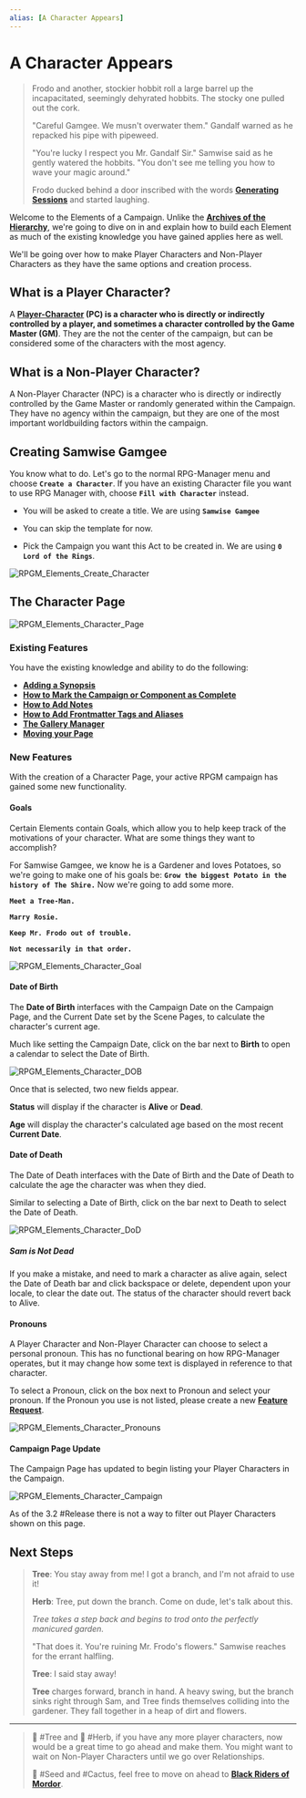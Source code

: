 ```yaml
---
alias: [A Character Appears]
---
```

# A Character Appears

> Frodo and another, stockier hobbit roll a large barrel up the incapacitated, seemingly dehyrated hobbits. The stocky one pulled out the cork.
>
>"Careful Gamgee. We musn't overwater them." Gandalf warned as he repacked his pipe with pipeweed.
>
>"You're lucky I respect you Mr. Gandalf Sir." Samwise said as he gently watered the hobbits. "You don't see me telling you how to wave your magic around."
>
> Frodo ducked behind a door inscribed with the words **[Generating Sessions](../Building_the_Campaign/Generating-Sessions.md)** and started laughing.

Welcome to the Elements of a Campaign. Unlike the **[Archives of the Hierarchy](../Building_the_Campaign/Archives-of-the-Hierarchy.md)**, we're going to dive on in and explain how to build each Element as much of the existing knowledge you have gained applies here as well.

We'll be going over how to make Player Characters and Non-Player Characters as they have the same options and creation process.

## What is a Player Character?

A **[Player-Character](../Zadens_Glossary/Player-Character.md) (PC) is a character who is directly or indirectly controlled by a player, and sometimes a character controlled by the Game Master (GM)**. They are the not the center of the campaign, but can be considered some of the characters with the most agency.

## What is a Non-Player Character?

A Non-Player Character (NPC) is a character who is directly or indirectly controlled by the Game Master or randomly generated within the Campaign. They have no agency within the campaign, but they are one of the most important worldbuilding factors within the campaign.

## Creating Samwise Gamgee

You know what to do. Let's go to the normal RPG-Manager menu and choose **`Create a Character`**. If you have an existing Character file you want to use RPG Manager with, choose **`Fill with Character`** instead.

- You will be asked to create a title. We are using **`Samwise Gamgee`**

- You can skip the template for now.

- Pick the Campaign you want this Act to be created in. We are using **`0 Lord of the Rings`**.


![RPGM_Elements_Create_Character](../Zadens_Photo_Album/Guide/Elements/Character/RPGM_Elements_Create_Character.png)

## The Character Page

![RPGM_Elements_Character_Page](../Zadens_Photo_Album/Guide/Elements/Character/RPGM_Elements_Character_Page.png)

### Existing Features

You have the existing knowledge and ability to do the following:

- **[Adding a Synopsis](../Building_the_Campaign/Building-a-Campaign.md#Adding%20a%20Synopsis)**
- **[How to Mark the Campaign or Component as Complete](../Building_the_Campaign/Building-a-Campaign.md#How%20to%20Mark%20the%20Campaign%20or%20Component%20as%20Complete)**
- **[How to Add Notes](../Building_the_Campaign/Building-a-Campaign.md#How%20to%20Add%20Notes)**
- **[How to Add Frontmatter Tags and Aliases](../Building_the_Campaign/Building-a-Campaign.md#How%20to%20Add%20Frontmatter%20Tags%20and%20Aliases)**
- **[The Gallery Manager](../Building_the_Campaign/Creating-an-Adventure.md#The%20Gallery%20Manager)**
- **[Moving your Page](../Building_the_Campaign/Creating-an-Adventure.md#Moving%20your%20Page)**

### New Features

With the creation of a Character Page, your active RPGM campaign has gained some new functionality.

#### Goals

Certain Elements contain Goals, which allow you to help keep track of the motivations of your character. What are some things they want to accomplish?

For Samwise Gamgee, we know he is a Gardener and loves Potatoes, so we're going to make one of his goals be: **`Grow the biggest Potato in the history of The Shire.`** Now we're going to add some more.

**`Meet a Tree-Man.`**

**`Marry Rosie.`**

**`Keep Mr. Frodo out of trouble.`**

**`Not necessarily in that order.`**

![RPGM_Elements_Character_Goal](../Zadens_Photo_Album/Guide/Elements/Character/RPGM_Elements_Character_Goal.png)

#### Date of Birth

The **Date of Birth** interfaces with the Campaign Date on the Campaign Page, and the Current Date set by the Scene Pages, to calculate the character's current age.

Much like setting the Campaign Date, click on the bar next to **Birth** to open a calendar to select the Date of Birth.

![RPGM_Elements_Character_DOB](../Zadens_Photo_Album/Guide/Elements/Character/RPGM_Elements_Character_DOB.png)

Once that is selected, two new fields appear.

**Status** will display if the character is **Alive** or **Dead**.

**Age** will display the character's calculated age based on the most recent **Current Date**.

#### Date of Death

The Date of Death interfaces with the Date of Birth and the Date of Death to calculate the age the character was when they died.

Similar to selecting a Date of Birth, click on the bar next to Death to select the Date of Death.

![RPGM_Elements_Character_DoD](../Zadens_Photo_Album/Guide/Elements/Character/RPGM_Elements_Character_DoD.png)

##### Sam is Not Dead

If you make a mistake, and need to mark a character as alive again, select the Date of Death bar and click backspace or delete, dependent upon your locale, to clear the date out. The status of the character should revert back to Alive.

#### Pronouns

A Player Character and Non-Player Character can choose to select a personal pronoun. This has no functional bearing on how RPG-Manager operates, but it may change how some text is displayed in reference to that character.

To select a Pronoun, click on the box next to Pronoun and select your pronoun. If the Pronoun you use is not listed, please create a new **[Feature Request](https://github.com/carlonicora/obsidian-rpg-manager/issues/new/choose)**.

![RPGM_Elements_Character_Pronouns](../Zadens_Photo_Album/Guide/Elements/Character/RPGM_Elements_Character_Pronouns.png)

#### Campaign Page Update

The Campaign Page has updated to begin listing your Player Characters in the Campaign.

![RPGM_Elements_Character_Campaign](../Zadens_Photo_Album/Guide/Elements/Character/RPGM_Elements_Character_Campaign.png)

As of the 3.2 #Release there is not a way to filter out Player Characters shown on this page.

## Next Steps

> **Tree**: You stay away from me! I got a branch, and I'm not afraid to use it!
>
> **Herb**: Tree, put down the branch. Come on dude, let's talk about this.
>
> *Tree takes a step back and begins to trod onto the perfectly manicured garden.*
>
> "That does it. You're ruining Mr. Frodo's flowers." Samwise reaches for the errant halfling.
>
> **Tree**: I said stay away!
>
> **Tree** charges forward, branch in hand. A heavy swing, but the branch sinks right through Sam, and Tree finds themselves colliding into the gardener. They fall together in a heap of dirt and flowers.

---

> 🌲 #Tree and 🌿 #Herb, if you have any more player characters, now would be a great time to go ahead and make them. You might want to wait on Non-Player Characters until we go over Relationships.
>
> 🌱 #Seed and #Cactus, feel free to move on ahead to **[Black Riders of Mordor](Black-Riders-of-Mordor.md)**.
